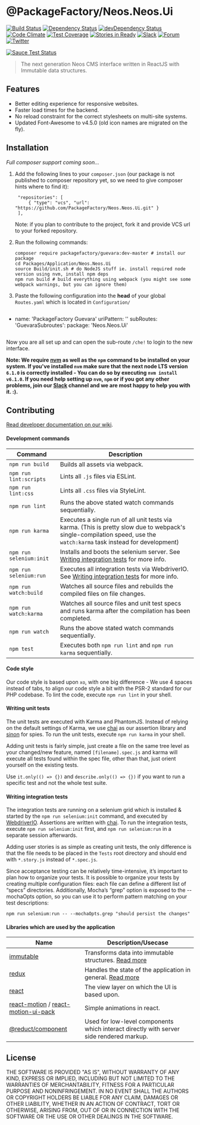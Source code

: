 # @PackageFactory/Neos.Neos.Ui
[![Build Status](https://travis-ci.org/PackageFactory/Neos.Neos.Ui.svg?branch=master)](https://travis-ci.org/PackageFactory/Neos.Neos.Ui) [![Dependency Status](https://david-dm.org/PackageFactory/Neos.Neos.Ui.svg)](https://david-dm.org/PackageFactory/Neos.Neos.Ui) [![devDependency Status](https://david-dm.org/PackageFactory/Neos.Neos.Ui/dev-status.svg)](https://david-dm.org/PackageFactory/Neos.Neos.Ui#info=devDependencies&view=table)
[![Code Climate](https://codeclimate.com/github/PackageFactory/Neos.Neos.Ui/badges/gpa.svg)](https://codeclimate.com/github/PackageFactory/Neos.Neos.Ui)
[![Test Coverage](https://codeclimate.com/github/PackageFactory/Neos.Neos.Ui/badges/coverage.svg)](https://codeclimate.com/github/PackageFactory/Neos.Neos.Ui/coverage)
[![Stories in Ready](https://badge.waffle.io/PackageFactory/Neos.Neos.Ui.svg?label=ready&title=Issues+Ready)](http://waffle.io/PackageFactory/Neos.Neos.Ui)
[![Slack](http://slack.neos.io/badge.svg)](http://slack.neos.io) [![Forum](https://img.shields.io/badge/forum-Discourse-39c6ff.svg)](https://discuss.neos.io/) [![Twitter](https://img.shields.io/twitter/follow/neoscms.svg?style=social)](https://twitter.com/NeosCMS)

[![Sauce Test Status](https://saucelabs.com/browser-matrix/inkdpixels.svg)](https://saucelabs.com/u/inkdpixels)

> The next generation Neos CMS interface written in ReactJS with Immutable data structures.


## Features
* Better editing experience for responsive websites.
* Faster load times for the backend.
* No reload constraint for the correct stylesheets on multi-site systems.
* Updated Font-Awesome to v4.5.0 (old icon names are migrated on the fly).


## Installation
*Full composer support coming soon...*

1. Add the following lines to your `composer.json` (our package is not published to composer
   repository yet, so we need to give composer hints where to find it):
   ```
    "repositories": [
        { "type": "vcs", "url": "https://github.com/PackageFactory/Neos.Neos.Ui.git" }
    ],
   ```
   Note: if you plan to contribute to the project, fork it and provide VCS url to your forked repository.

2. Run the following commands:  
   ```
   composer require packagefactory/guevara:dev-master # install our package
   cd Packages/Application/Neos.Neos.Ui
   source Build/init.sh # do NodeJS stuff ie. install required node version using nvm, install npm deps
   npm run build # build everything using webpack (you might see some webpack warnings, but you can ignore them)
   ```

3. Paste the following configuration into the **head** of your global `Routes.yaml` which is located in `Configuration/`  
   ```yaml
-
  name: 'PackageFactory Guevara'
  uriPattern: '<GuevaraSubroutes>'
  subRoutes:
    'GuevaraSubroutes':
      package: 'Neos.Neos.Ui'
   ```

Now you are all set up and can open the sub-route `/che!` to login to the new interface.

__Note: We require [nvm](https://github.com/creationix/nvm#install-script) as well as the `npm` command to be installed on your system.
If you've installed `nvm` make sure that the next node LTS version `6.1.0` is correctly installed - You can do so by executing `nvm install v6.1.0`.
If you need help setting up `nvm`, `npm` or if you got any other problems, join our [Slack](https://neos-project.slack.com/) channel and we are most happy to help you with it. :).__


## Contributing

[Read developer documentation on our wiki](https://github.com/PackageFactory/Neos.Neos.Ui/wiki).

#### Development commands
| Command         | Description                    |
| --------------- | ------------------------------ |
| `npm run build` | Builds all assets via webpack. |
| `npm run lint:scripts`  | Lints all `.js` files via ESLint. |
| `npm run lint:css`  | Lints all `.css` files via StyleLint. |
| `npm run lint`  | Runs the above stated watch commands sequentially. |
| `npm run karma` | Executes a single run of all unit tests via karma. (This is pretty slow due to webpack's single-compilation speed, use the `watch:karma` task instead for development) |
| `npm run selenium:init` | Installs and boots the selenium server. See [Writing integration tests](#integration-tests) for more info. |
| `npm run selenium:run` | Executes all integration tests via WebdriverIO. See [Writing integration tests](#integration-tests) for more info. |
| `npm run watch:build`  | Watches all source files and rebuilds the compiled files on file changes. |
| `npm run watch:karma`  | Watches all source files and unit test specs and runs karma after the compilation has been completed. |
| `npm run watch`  | Runs the above stated watch commands sequentially. |
| `npm test`  | Executes both `npm run lint` and `npm run karma` sequentially. |

#### Code style
Our code style is based upon `xo`, with one big difference - We use 4 spaces instead of tabs, to align our code style a bit with the PSR-2 standard for our PHP codebase. To lint the code, execute `npm run lint` in your shell.

#### Writing unit tests
The unit tests are executed with Karma and PhantomJS.
Instead of relying on the default settings of Karma, we use [chai](http://chaijs.com/) as our assertion library and
[sinon](http://sinonjs.org/) for spies. To run the unit tests, execute `npm run karma` in your shell.

Adding unit tests is fairly simple, just create a file on the same tree level as your changed/new feature, named `[filename].spec.js` and karma will execute all tests found within the spec file, other than that, just orient yourself on the existing tests.

Use `it.only(() => {})` and `describe.only(() => {})` if you want to run a specific test and not the whole test suite.

#### <a name="integration-tests"></a> Writing integration tests
The integration tests are running on a selenium grid which is installed & started by the `npm run selenium:init` command,
and executed by [WebdriverIO](http://webdriver.io/). Assertions are written with [chai](http://chaijs.com/).
To run the integration tests, execute `npm run selenium:init` first, and `npm run selenium:run` in a separate session afterwards.

Adding user stories is as simple as creating unit tests, the only difference is that the file needs to be placed in the `Tests` root directory and should end with `*.story.js` instead of `*.spec.js`.

Since acceptance testing can be relatively time-intensive, it’s important to plan how to organize your tests. It is possible to organize your tests by creating multiple configuration files: each file can define a different list of “specs” directories.
Additionally, Mocha’s “grep” option is exposed to the --mochaOpts option, so you can use it to perform pattern matching on your test descriptions:

    npm run selenium:run -- --mochaOpts.grep "should persist the changes"

#### Libraries which are used by the application
| Name          | Description/Usecase          |
| ------------- | ---------------------------- |
| [immutable](https://facebook.github.io/immutable-js/) | Transforms data into immutable structures. [Read more](http://jlongster.com/Using-Immutable-Data-Structures-in-JavaScript) |
| [redux](https://github.com/rackt/redux) | Handles the state of the application in general. [Read more](http://www.jchapron.com/2015/08/14/getting-started-with-redux/) |
| [react](https://facebook.github.io/react/) | The view layer on which the UI is based upon. |
| [react-motion](https://github.com/chenglou/react-motion) / [react-motion-ui-pack](https://github.com/souporserious/react-motion-ui-pack) | Simple animations in react. |
| [@reduct/component](https://github.com/reduct/component) | Used for low-level components which interact directly with server side rendered markup. |


## License
THE SOFTWARE IS PROVIDED "AS IS", WITHOUT WARRANTY OF ANY KIND, EXPRESS OR
IMPLIED, INCLUDING BUT NOT LIMITED TO THE WARRANTIES OF MERCHANTABILITY,
FITNESS FOR A PARTICULAR PURPOSE AND NONINFRINGEMENT. IN NO EVENT SHALL THE
AUTHORS OR COPYRIGHT HOLDERS BE LIABLE FOR ANY CLAIM, DAMAGES OR OTHER
LIABILITY, WHETHER IN AN ACTION OF CONTRACT, TORT OR OTHERWISE, ARISING FROM,
OUT OF OR IN CONNECTION WITH THE SOFTWARE OR THE USE OR OTHER DEALINGS IN
THE SOFTWARE.
